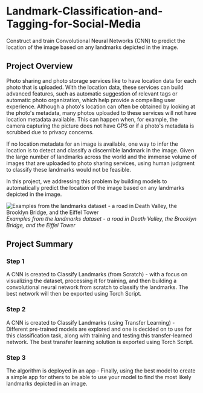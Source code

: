 # Landmark-Classification-and-Tagging-for-Social-Media
Construct and train Convolutional Neural Networks (CNN) to predict the location of the image based on any landmarks depicted in the image.

## Project Overview

Photo sharing and photo storage services like to have location data for each photo that is uploaded. With the location data, these services can build advanced features, such as automatic suggestion of relevant tags or automatic photo organization, which help provide a compelling user experience. Although a photo's location can often be obtained by looking at the photo's metadata, many photos uploaded to these services will not have location metadata available. This can happen when, for example, the camera capturing the picture does not have GPS or if a photo's metadata is scrubbed due to privacy concerns.

If no location metadata for an image is available, one way to infer the location is to detect and classify a discernible landmark in the image. Given the large number of landmarks across the world and the immense volume of images that are uploaded to photo sharing services, using human judgment to classify these landmarks would not be feasible.

In this project, we addressing this problem by building models to automatically predict the location of the image based on any landmarks depicted in the image. 

<img alt="Examples from the landmarks dataset - a road in Death Valley, the Brooklyn Bridge, and the Eiffel Tower" src="https://video.udacity-data.com/topher/2021/February/602dac82_landmarks-example/landmarks-example.png" class="chakra-image css-mvsohj"> *Examples from the landmarks dataset - a road in Death Valley, the Brooklyn Bridge, and the Eiffel Tower*

## Project Summary

### Step 1
A CNN is created to Classify Landmarks (from Scratch) - with a focus on visualizing the dataset, processing it for training, and then building a convolutional neural network from scratch to classify the landmarks. The best network will then be exported using Torch Script.

### Step 2
A CNN is created to Classify Landmarks (using Transfer Learning) - Different pre-trained models are explored and one is decided on to use for this classification task, along with training and testing this transfer-learned network. The best transfer learning solution is exported using Torch Script.

### Step 3
The algorithm is deployed in an app - Finally, using the best model to create a simple app for others to be able to use your model to find the most likely landmarks depicted in an image. 
